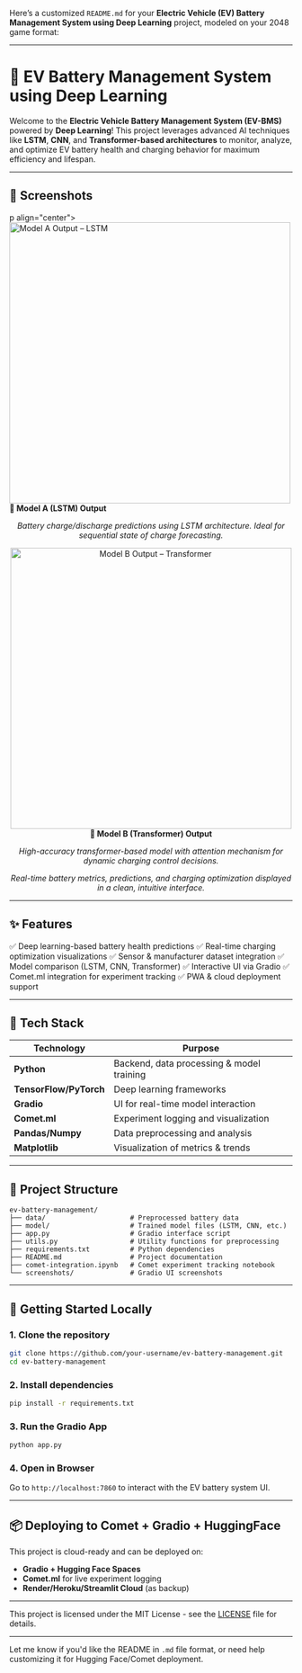 Here’s a customized `README.md` for your **Electric Vehicle (EV) Battery Management System using Deep Learning** project, modeled on your 2048 game format:

---

# 🔋 EV Battery Management System using Deep Learning

Welcome to the **Electric Vehicle Battery Management System (EV-BMS)** powered by **Deep Learning**! This project leverages advanced AI techniques like **LSTM**, **CNN**, and **Transformer-based architectures** to monitor, analyze, and optimize EV battery health and charging behavior for maximum efficiency and lifespan.

---


## 📸 Screenshots

p align="center"> <img src="https://github.com/user-attachments/assets/9215fdc6-c9e3-4867-b88c-e7a453f8d4fa" alt="Model A Output – LSTM" width="500"/> <br/> <strong>🔬 Model A (LSTM) Output</strong> </p> <p align="center"><em>Battery charge/discharge predictions using LSTM architecture. Ideal for sequential state of charge forecasting.</em></p>
<p align="center"> <img src="https://github.com/user-attachments/assets/ab9892fb-6238-4644-bea3-688c960b1a0b" alt="Model B Output – Transformer" width="500"/> <br/> <strong>🧠 Model B (Transformer) Output</strong> </p> <p align="center"><em>High-accuracy transformer-based model with attention mechanism for dynamic charging control decisions.</em></p>

<p align="center"><em>Real-time battery metrics, predictions, and charging optimization displayed in a clean, intuitive interface.</em></p>

---

## ✨ Features

✅ Deep learning-based battery health predictions
✅ Real-time charging optimization visualizations
✅ Sensor & manufacturer dataset integration
✅ Model comparison (LSTM, CNN, Transformer)
✅ Interactive UI via Gradio
✅ Comet.ml integration for experiment tracking
✅ PWA & cloud deployment support

---

## 🔧 Tech Stack

| Technology             | Purpose                                   |
| ---------------------- | ----------------------------------------- |
| **Python**             | Backend, data processing & model training |
| **TensorFlow/PyTorch** | Deep learning frameworks                  |
| **Gradio**             | UI for real-time model interaction        |
| **Comet.ml**           | Experiment logging and visualization      |
| **Pandas/Numpy**       | Data preprocessing and analysis           |
| **Matplotlib**         | Visualization of metrics & trends         |

---

## 📁 Project Structure

```plaintext
ev-battery-management/
├── data/                     # Preprocessed battery data
├── model/                    # Trained model files (LSTM, CNN, etc.)
├── app.py                    # Gradio interface script
├── utils.py                  # Utility functions for preprocessing
├── requirements.txt          # Python dependencies
├── README.md                 # Project documentation
├── comet-integration.ipynb   # Comet experiment tracking notebook
└── screenshots/              # Gradio UI screenshots
```

---

## 🚀 Getting Started Locally

### 1. Clone the repository

```bash
git clone https://github.com/your-username/ev-battery-management.git
cd ev-battery-management
```

### 2. Install dependencies

```bash
pip install -r requirements.txt
```

### 3. Run the Gradio App

```bash
python app.py
```

### 4. Open in Browser

Go to `http://localhost:7860` to interact with the EV battery system UI.

---

## 📦 Deploying to Comet + Gradio + HuggingFace

This project is cloud-ready and can be deployed on:

* **Gradio + Hugging Face Spaces**
* **Comet.ml** for live experiment logging
* **Render/Heroku/Streamlit Cloud** (as backup)

---

This project is licensed under the MIT License - see the [LICENSE](LICENSE) file for details.

---

Let me know if you'd like the README in `.md` file format, or need help customizing it for Hugging Face/Comet deployment.
